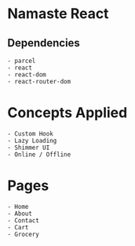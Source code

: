 # Namaste React

## Dependencies

    - parcel
    - react
    - react-dom
    - react-router-dom

# Concepts Applied

    - Custom Hook
    - Lazy Loading
    - Shimmer UI
    - Online / Offline

# Pages

    - Home
    - About
    - Contact
    - Cart
    - Grocery
